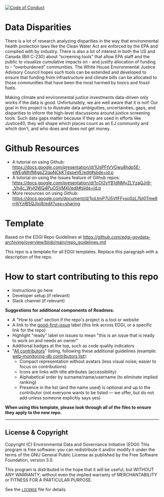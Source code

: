  [![Code of Conduct](https://img.shields.io/badge/%E2%9D%A4-code%20of%20conduct-blue.svg?style=flat)](https://github.com/edgi-govdata-archiving/overview/blob/main/CONDUCT.md)
# Data Disparities
There is a lot of research analyzing disparities in the way that environmental health protection laws like the Clean Water Act are enforced by the EPA and complied with by industry. There is also a lot of interest in both the US and Canada (Bill C-230) about “screening tools” that allow EPA staff and the public to visualize cumulative impacts on - and justify allocation of funding to - “overburdened” communities. The White House Environmental Justice Advisory Council hopes such tools can be extended and developed to ensure that funding from infrastructure and climate bills can be allocated to those communities that have been the most harmed by toxics and fossil fuels. 

Making climate and environmental justice investments data-driven only works if the data is good. Unfortunately, we are well aware that it is not! Our goal in this project is to illustrate data ambiguities, uncertainties, gaps, and disparities to inform the high-level discussions around justice screening tools. Such data gaps matter because if they are used in efforts like Justice40, they will shape which places count as an EJ community and which don’t, and who does and does not get money. 

# Github Resources
* A tutorial on using Github: https://docs.google.com/presentation/d/1UsPFtVVGwu8hdp5E-eWEgMhfMigpZ2qpNCkKTdxpeVE/edit#slide=id.p
* A tutorial on using the Issues feature of Github repos: https://docs.google.com/presentation/d/1cOl2yYB1dNMyZLYzaQJr8-_Vh4c_WyI0WQ4PuOSVMXI/edit#slide=id.p
* More resources on using Github: https://docs.google.com/document/d/1joLtmP7U5VfFFyso0zL7bI0Tme8rrIIjYzjB5QJIxj8/edit?usp=sharing

# Template
Based on the EDGI Repo Guidelines at https://github.com/edgi-govdata-archiving/overview/blob/main/repo_guidelines.md

This repo is a template for all EDGI templates. Replace this paragraph with a description of the repo.

# How to start contributing to this repo
* Instructions go here
* Developer setup (if relevant)
* Slack channel (if relevant)

**Suggestions for additional components of Readmes:**
* A "How to use" section if the repo's project is a tool or website
* A link to the [good-first-issue](https://github.com/issues?q=is%3Aopen+is%3Aissue+label%3Agood-first-issue+user%3Aedgi-govdata-archiving) label (this link across EDGI, or a specific link for the repo)
* Highlight "ready" label on issues to mean "this is an issue that is ready to work on and needs an owner"
* Additional badges at the top, such as code quality indicators
* "[All contributors](https://github.com/kentcdodds/all-contributors#emoji-key)" listing, following these additional guidelines (example: [web-monitoring-db contributors list](https://github.com/edgi-govdata-archiving/web-monitoring-db#contributors)):
  - Compact representation without avatars (less visual noise; easier to focus on contributions)
  - Icons are links with title attributes (accessibility)
  - Alphabetical order by surname/name/username (to eliminate implied ranking)
  - Presence in the list (and the name used) is optional and up to the contributor (not everyone wants to be listed — we offer, but do not add unless someone explicitly says yes)

**When using this template, please look through all of the files to ensure they apply to the new repo.**

---

## License & Copyright

Copyright (C) <year> Environmental Data and Governance Initiative (EDGI)
This program is free software: you can redistribute it and/or modify it under the terms of the GNU General Public License as published by the Free Software Foundation, version 3.0.

This program is distributed in the hope that it will be useful, but WITHOUT ANY WARRANTY; without even the implied warranty of MERCHANTABILITY or FITNESS FOR A PARTICULAR PURPOSE.

See the [`LICENSE`](/LICENSE) file for details.
